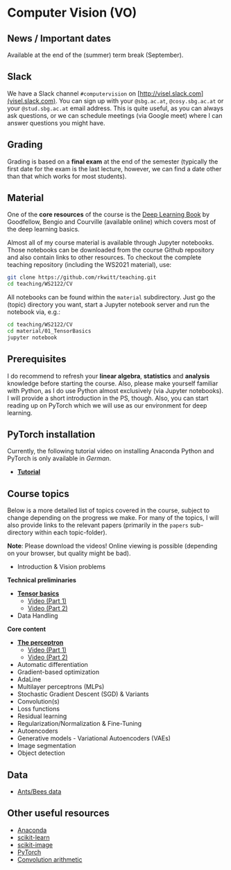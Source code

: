 # Computer Vision (VO)

## News / Important dates

Available at the end of the (summer) term break (September).

## Slack

We have a Slack channel `#computervision` on [http://visel.slack.com](visel.slack.com). You can sign up with your `@sbg.ac.at`, `@cosy.sbg.ac.at` or your `@stud.sbg.ac.at` email address. This is quite useful, as you can always ask questions, or we can schedule meetings (via Google meet) where I can answer questions you might have.

## Grading

Grading is based on a **final exam** at the end of the semester (typically the first date for the exam is the last lecture, however, we can find a date other than that which works for most students).

## Material

One of the **core resources** of the course is the [Deep Learning Book](http://www.deeplearningbook.org/) by Goodfellow, Bengio and
Courville (available online) which covers most of the deep learning basics.

Almost all of my course material is available through Jupyter notebooks. Those notebooks can be downloaded from the course Github
repository and also contain links to other resources. To checkout the complete teaching repository (including the WS2021 material), use:

```bash
git clone https://github.com/rkwitt/teaching.git
cd teaching/WS2122/CV
```

All notebooks can be found within the `material` subdirectory. Just go the (topic) directory you want, start a Jupyter notebook server and run the notebook via, e.g.:

```bash
cd teaching/WS2122/CV
cd material/01_TensorBasics
jupyter notebook
```

## Prerequisites

I do recommend to refresh your **linear algebra**, **statistics** and
**analysis** knowledge before starting the course. Also, please make yourself
familiar with Python, as I do use Python almost exclusively (via Jupyter notebooks). I will provide a short introduction in the PS, though. Also, you can start reading up on PyTorch which we will use as our environment for deep learning.

## PyTorch installation

Currently, the following tutorial video on installing Anaconda Python and PyTorch is only available in *German*. 

- [**Tutorial**](https://drive.google.com/file/d/10zHkyBmyxlaSF6u9FPgOPP7Uw9ztQyJ-/view?usp=sharing)

## Course topics

Below is a more detailed list of topics covered in the course, subject to change depending
on the progress we make. For many of the topics, I will also provide links to the relevant
papers (primarily in the `papers` sub-directory within each topic-folder).

**Note**: Please download the videos! Online viewing is possible (depending on your browser, but quality might be bad).

- Introduction & Vision problems

**Technical preliminaries**

- [**Tensor basics**](material/01_TensorBasics)
  - [Video (Part 1)](https://drive.google.com/file/d/1m70fcZylLI6310rZnQXbloMuatUHwz2N/view?usp=sharing)
  - [Video (Part 2)](https://drive.google.com/file/d/1GVWYzyqxNFvWDfR2HJqotGkjRAuadiTS/view?usp=sharing)
- Data Handling

**Core content**

- [**The perceptron**](material/02_ThePerceptron)
  - [Video (Part 1)](https://drive.google.com/file/d/1enV2K_-UVziiPHuTxW7k2PmZ71YA9pqJ/view?usp=sharing)
  - [Video (Part 2)](https://drive.google.com/file/d/1BSw3L6EhlZSlCAIl83MBSFGCHSU99CRd/view?usp=sharing)
- Automatic differentiation
- Gradient-based optimization
- AdaLine
- Multilayer perceptrons (MLPs)
- Stochastic Gradient Descent (SGD) & Variants
- Convolution(s)
- Loss functions
- Residual learning
- Regularization/Normalization & Fine-Tuning
- Autoencoders
- Generative models - Variational Autoencoders (VAEs)
- Image segmentation
- Object detection

## Data

- [Ants/Bees data](https://drive.google.com/open?id=1izFo-gdrxvDy1klIlu-_RZn3JNTaeogg)

## Other useful resources

- [Anaconda](https://www.anaconda.com/distribution/)
- [scikit-learn](http://scikit-learn.org/stable/)
- [scikit-image](http://scikit-image.org/)
- [PyTorch](http://pytorch.org/)
- [Convolution arithmetic](https://github.com/vdumoulin/conv_arithmetic)
